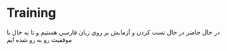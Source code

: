 # Training
در حال حاضر در حال تست كردن و آزمايش بر روي زبان فارسي هستيم و تا به حال با موفقيت رو به رو شده ايم
